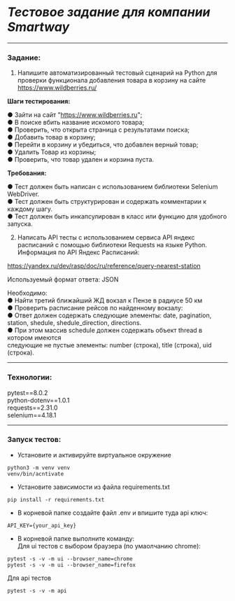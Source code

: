 # *Тестовое задание для компании Smartway*
____
### Задание:
1. Напишите автоматизированный тестовый сценарий на Python для проверки
функционала добавления товара в корзину на сайте https://www.wildberries.ru/

**Шаги тестирования:**

● Зайти на сайт "https://www.wildberries.ru";  
● В поиске вбить название искомого товара;  
● Проверить, что открыта страница с результатами поиска;  
● Добавить товар в корзину;  
● Перейти в корзину и убедиться, что добавлен верный товар;  
● Удалить Товар из корзины;  
● Проверить, что товар удален и корзина пуста.  

**Требования:**  

● Тест должен быть написан с использованием библиотеки Selenium WebDriver.  
● Тест должен быть структурирован и содержать комментарии к каждому шагу.  
● Тест должен быть инкапсулирован в класс или функцию для удобного запуска. 

2. Написать API тесты с использованием сервиса API яндекс расписаний с помощью
библиотеки Requests на языке Python.
Информация по API Яндекс Расписаний:  

https://yandex.ru/dev/rasp/doc/ru/reference/query-nearest-station

Используемый формат ответа: JSON  

Необходимо:  
● Найти третий ближайший ЖД вокзал к Пензе в радиусе 50 км  
● Проверить расписание рейсов по найденному вокзалу:  
● Ответ должен содержать следующие элементы: date, pagination, station, shedule, shedule_direction, directions.  
● При этом массив schedule должен содержать объект thread в котором имеются  
следующие не пустые элементы: number (строка), title (строка), uid (строка).
____
### Технологии: 
pytest==8.0.2  
python-dotenv==1.0.1  
requests==2.31.0  
selenium==4.18.1
____

### Запуск тестов:
- Установите и активируйте виртуальное окружение
```
python3 -m venv venv
venv/bin/acntivate
```
- Установите зависимости из файла requirements.txt
```
pip install -r requirements.txt
``` 
- В корневой папке создайте файл .env и впишите туда api ключ:
``` 
API_KEY={your_api_key}
``` 
- В корневой папке выполните команду:  
Для ui тестов c выбором браузера (по умаолчанию chrome):

```
pytest -s -v -m ui --browser_name=chrome
pytest -s -v -m ui --browser_name=firefox
```
Для api тестов

```
pytest -s -v -m api 
```

